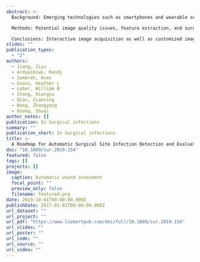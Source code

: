 ```yaml
---
abstract: >-
  Background: Emerging technologies such as smartphones and wearable sensors have enabled the paradigm shift to new patient-centered healthcare, together with recent mobile health (mHealth) app development. One such promising healthcare app is incision monitoring based on patient-taken incision images. In this review, challenges and potential solution strategies are investigated for surgical site infection (SSI) detection and evaluation using surgical site images taken at home.

  Methods: Potential image quality issues, feature extraction, and surgical site image analysis challenges are discussed. Recent image analysis and machine learning solutions are reviewed to extract meaningful representations as image markers for incision monitoring. Discussions on opportunities and challenges of applying these methods to derive accurate SSI prediction are provided.

  Conclusions: Interactive image acquisition as well as customized image analysis and machine learning methods for SSI monitoring will play critical roles in developing sustainable mHealth apps to achieve the expected outcomes of patient-taken incision images for effective out-of-clinic patient-centered healthcare with substantially reduced cost.
slides: ""
publication_types:
  - "2"
authors:
  - Jiang, Ziyu 
  - Ardywibowo, Randy 
  - Samereh, Aven
  - Evans, Heather L
  - Lober, William B
  - Chang, Xiangyu
  - Qian, Xiaoning
  - Wang, Zhangyang
  - Huang, Shuai
author_notes: []
publication: In Surgical infections
summary: ""
publication_short: In Surgical infections
title: >-
  A Roadmap for Automatic Surgical Site Infection Detection and Evaluation Using User-Generated Incision Images
doi: "10.1089/sur.2019.154"
featured: false
tags: []
projects: []
image:
  caption: Automatic wound assesment
  focal_point: ""
  preview_only: false
  filename: featured.png
date: 2019-10-01T00:00:00.000Z
publishDate: 2017-01-01T00:00:00.000Z
url_dataset: ""
url_project: ""
url_pdf: "https://www.liebertpub.com/doi/full/10.1089/sur.2019.154"
url_slides: ""
url_poster: ""
url_code: ""
url_source: ""
url_video: ""
---
```

